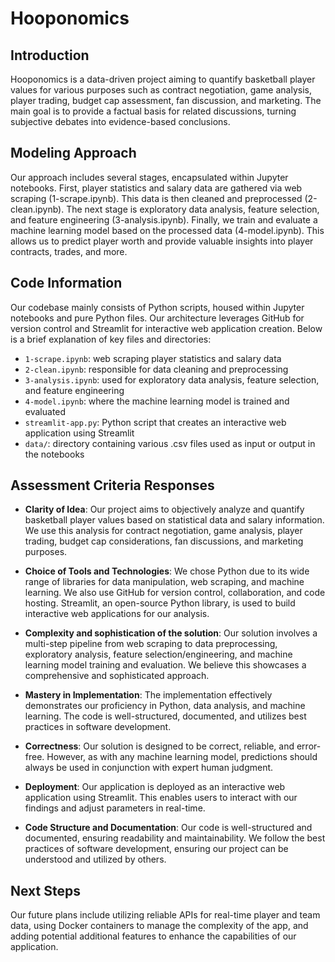 # Hooponomics

## Introduction

Hooponomics is a data-driven project aiming to quantify basketball player values for various purposes such as contract negotiation, game analysis, player trading, budget cap assessment, fan discussion, and marketing. The main goal is to provide a factual basis for related discussions, turning subjective debates into evidence-based conclusions. 

## Modeling Approach

Our approach includes several stages, encapsulated within Jupyter notebooks. First, player statistics and salary data are gathered via web scraping (1-scrape.ipynb). This data is then cleaned and preprocessed (2-clean.ipynb). The next stage is exploratory data analysis, feature selection, and feature engineering (3-analysis.ipynb). Finally, we train and evaluate a machine learning model based on the processed data (4-model.ipynb). This allows us to predict player worth and provide valuable insights into player contracts, trades, and more.

## Code Information

Our codebase mainly consists of Python scripts, housed within Jupyter notebooks and pure Python files. Our architecture leverages GitHub for version control and Streamlit for interactive web application creation. Below is a brief explanation of key files and directories:

- `1-scrape.ipynb`: web scraping player statistics and salary data
- `2-clean.ipynb`: responsible for data cleaning and preprocessing
- `3-analysis.ipynb`: used for exploratory data analysis, feature selection, and feature engineering
- `4-model.ipynb`: where the machine learning model is trained and evaluated
- `streamlit-app.py`: Python script that creates an interactive web application using Streamlit
- `data/`: directory containing various .csv files used as input or output in the notebooks

## Assessment Criteria Responses

- **Clarity of Idea**: Our project aims to objectively analyze and quantify basketball player values based on statistical data and salary information. We use this analysis for contract negotiation, game analysis, player trading, budget cap considerations, fan discussions, and marketing purposes.

- **Choice of Tools and Technologies**: We chose Python due to its wide range of libraries for data manipulation, web scraping, and machine learning. We also use GitHub for version control, collaboration, and code hosting. Streamlit, an open-source Python library, is used to build interactive web applications for our analysis.

- **Complexity and sophistication of the solution**: Our solution involves a multi-step pipeline from web scraping to data preprocessing, exploratory analysis, feature selection/engineering, and machine learning model training and evaluation. We believe this showcases a comprehensive and sophisticated approach.

- **Mastery in Implementation**: The implementation effectively demonstrates our proficiency in Python, data analysis, and machine learning. The code is well-structured, documented, and utilizes best practices in software development.

- **Correctness**: Our solution is designed to be correct, reliable, and error-free. However, as with any machine learning model, predictions should always be used in conjunction with expert human judgment.

- **Deployment**: Our application is deployed as an interactive web application using Streamlit. This enables users to interact with our findings and adjust parameters in real-time.

- **Code Structure and Documentation**: Our code is well-structured and documented, ensuring readability and maintainability. We follow the best practices of software development, ensuring our project can be understood and utilized by others.

## Next Steps

Our future plans include utilizing reliable APIs for real-time player and team data, using Docker containers to manage the complexity of the app, and adding potential additional features to enhance the capabilities of our application.

